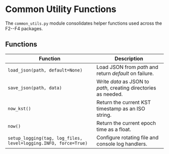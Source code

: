 # Common Utility Functions

The `common_utils.py` module consolidates helper functions used across the
F2--F4 packages.

## Functions

| Function | Description |
| --- | --- |
| `load_json(path, default=None)` | Load JSON from *path* and return *default* on failure. |
| `save_json(path, data)` | Write *data* as JSON to *path*, creating directories as needed. |
| `now_kst()` | Return the current KST timestamp as an ISO string. |
| `now()` | Return the current epoch time as a float. |
| `setup_logging(tag, log_files, level=logging.INFO, force=True)` | Configure rotating file and console log handlers. |

